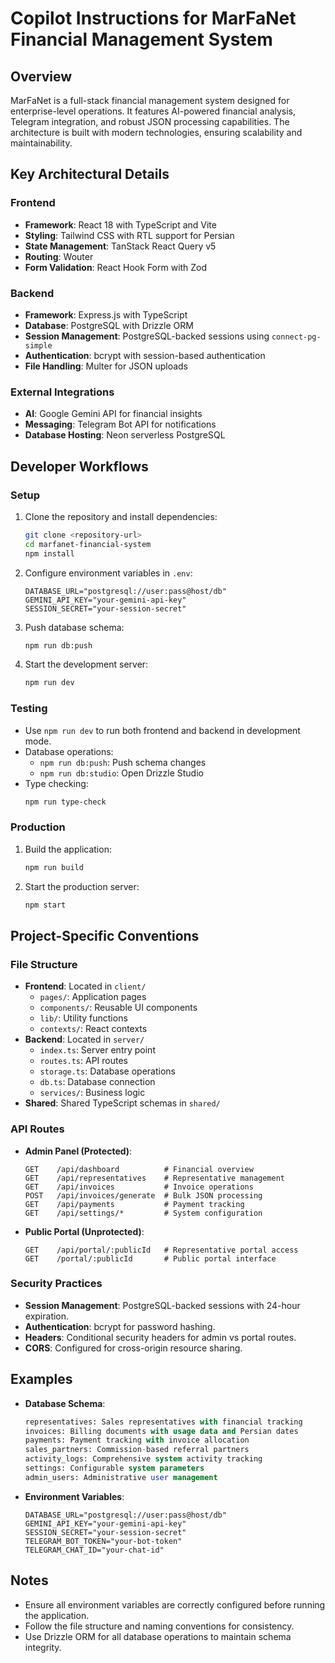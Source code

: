 # Copilot Instructions for MarFaNet Financial Management System

## Overview
MarFaNet is a full-stack financial management system designed for enterprise-level operations. It features AI-powered financial analysis, Telegram integration, and robust JSON processing capabilities. The architecture is built with modern technologies, ensuring scalability and maintainability.

## Key Architectural Details

### Frontend
- **Framework**: React 18 with TypeScript and Vite
- **Styling**: Tailwind CSS with RTL support for Persian
- **State Management**: TanStack React Query v5
- **Routing**: Wouter
- **Form Validation**: React Hook Form with Zod

### Backend
- **Framework**: Express.js with TypeScript
- **Database**: PostgreSQL with Drizzle ORM
- **Session Management**: PostgreSQL-backed sessions using `connect-pg-simple`
- **Authentication**: bcrypt with session-based authentication
- **File Handling**: Multer for JSON uploads

### External Integrations
- **AI**: Google Gemini API for financial insights
- **Messaging**: Telegram Bot API for notifications
- **Database Hosting**: Neon serverless PostgreSQL

## Developer Workflows

### Setup
1. Clone the repository and install dependencies:
   ```bash
   git clone <repository-url>
   cd marfanet-financial-system
   npm install
   ```
2. Configure environment variables in `.env`:
   ```env
   DATABASE_URL="postgresql://user:pass@host/db"
   GEMINI_API_KEY="your-gemini-api-key"
   SESSION_SECRET="your-session-secret"
   ```
3. Push database schema:
   ```bash
   npm run db:push
   ```
4. Start the development server:
   ```bash
   npm run dev
   ```

### Testing
- Use `npm run dev` to run both frontend and backend in development mode.
- Database operations:
  - `npm run db:push`: Push schema changes
  - `npm run db:studio`: Open Drizzle Studio
- Type checking:
  ```bash
  npm run type-check
  ```

### Production
1. Build the application:
   ```bash
   npm run build
   ```
2. Start the production server:
   ```bash
   npm start
   ```

## Project-Specific Conventions

### File Structure
- **Frontend**: Located in `client/`
  - `pages/`: Application pages
  - `components/`: Reusable UI components
  - `lib/`: Utility functions
  - `contexts/`: React contexts
- **Backend**: Located in `server/`
  - `index.ts`: Server entry point
  - `routes.ts`: API routes
  - `storage.ts`: Database operations
  - `db.ts`: Database connection
  - `services/`: Business logic
- **Shared**: Shared TypeScript schemas in `shared/`

### API Routes
- **Admin Panel (Protected)**:
  ```
  GET    /api/dashboard          # Financial overview
  GET    /api/representatives    # Representative management
  GET    /api/invoices           # Invoice operations
  POST   /api/invoices/generate  # Bulk JSON processing
  GET    /api/payments           # Payment tracking
  GET    /api/settings/*         # System configuration
  ```
- **Public Portal (Unprotected)**:
  ```
  GET    /api/portal/:publicId   # Representative portal access
  GET    /portal/:publicId       # Public portal interface
  ```

### Security Practices
- **Session Management**: PostgreSQL-backed sessions with 24-hour expiration.
- **Authentication**: bcrypt for password hashing.
- **Headers**: Conditional security headers for admin vs portal routes.
- **CORS**: Configured for cross-origin resource sharing.

## Examples
- **Database Schema**:
  ```sql
  representatives: Sales representatives with financial tracking
  invoices: Billing documents with usage data and Persian dates
  payments: Payment tracking with invoice allocation
  sales_partners: Commission-based referral partners
  activity_logs: Comprehensive system activity tracking
  settings: Configurable system parameters
  admin_users: Administrative user management
  ```
- **Environment Variables**:
  ```env
  DATABASE_URL="postgresql://user:pass@host/db"
  GEMINI_API_KEY="your-gemini-api-key"
  SESSION_SECRET="your-session-secret"
  TELEGRAM_BOT_TOKEN="your-bot-token"
  TELEGRAM_CHAT_ID="your-chat-id"
  ```

## Notes
- Ensure all environment variables are correctly configured before running the application.
- Follow the file structure and naming conventions for consistency.
- Use Drizzle ORM for all database operations to maintain schema integrity.

